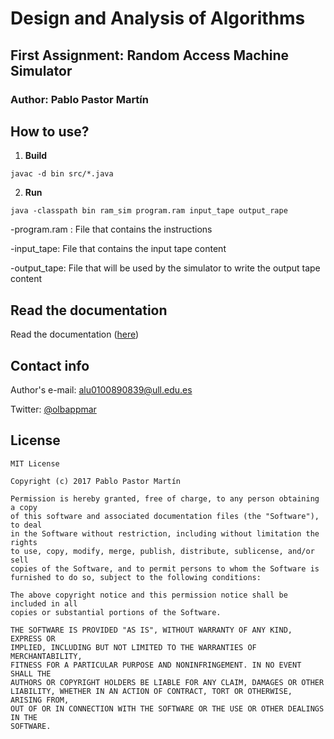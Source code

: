 # Design and Analysis of Algorithms

## First Assignment: Random Access Machine Simulator

### Author: Pablo Pastor Martín

## How to use?

1. **Build**

  ```javac -d bin src/*.java```

2. **Run**

  ```java -classpath bin ram_sim program.ram input_tape output_rape```

  -program.ram : File that contains the instructions

  -input_tape: File that contains the input tape content

  -output_tape: File that will be used by the simulator to write the output tape content

## Read the documentation

Read the documentation ([here](http://alu0100890839.github.io/RAM-Machine-Simulator/))

## Contact info

Author's e-mail: alu0100890839@ull.edu.es

Twitter: [@olbappmar](http://twitter.com/olbappmar)

## License

    MIT License

    Copyright (c) 2017 Pablo Pastor Martín

    Permission is hereby granted, free of charge, to any person obtaining a copy
    of this software and associated documentation files (the "Software"), to deal
    in the Software without restriction, including without limitation the rights
    to use, copy, modify, merge, publish, distribute, sublicense, and/or sell
    copies of the Software, and to permit persons to whom the Software is
    furnished to do so, subject to the following conditions:

    The above copyright notice and this permission notice shall be included in all
    copies or substantial portions of the Software.

    THE SOFTWARE IS PROVIDED "AS IS", WITHOUT WARRANTY OF ANY KIND, EXPRESS OR
    IMPLIED, INCLUDING BUT NOT LIMITED TO THE WARRANTIES OF MERCHANTABILITY,
    FITNESS FOR A PARTICULAR PURPOSE AND NONINFRINGEMENT. IN NO EVENT SHALL THE
    AUTHORS OR COPYRIGHT HOLDERS BE LIABLE FOR ANY CLAIM, DAMAGES OR OTHER
    LIABILITY, WHETHER IN AN ACTION OF CONTRACT, TORT OR OTHERWISE, ARISING FROM,
    OUT OF OR IN CONNECTION WITH THE SOFTWARE OR THE USE OR OTHER DEALINGS IN THE
    SOFTWARE.
